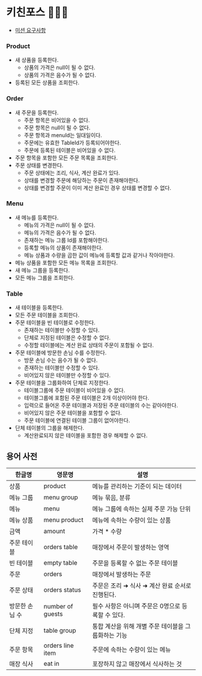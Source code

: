 # 키친포스 👩🏻‍🍳
- [미션 요구사항](./docs)

### Product
- 새 상품을 등록한다.  
  - 상품의 가격은 null이 될 수 없다.
  - 상품의 가격은 음수가 될 수 없다.  
- 등록된 모든 상품을 조회한다.  

### Order
- 새 주문을 등록한다.  
  - 주문 항목은 비어있을 수 없다.  
  - 주문 항목은 null이 될 수 없다.  
  - 주문 항목과 menuId는 일대일이다.  
  - 주문에는 유효한 TableId가 등록되어야한다.  
  - 주문에 등록된 테이블은 비어있을 수 없다.  
- 주문 항목을 포함한 모든 주문 목록을 조회한다.  
- 주문 상태를 변경한다.  
  - 주문 상태에는 조리, 식사, 계산 완료가 있다.  
  - 상태를 변경할 주문에 해당하는 주문이 존재해야한다.  
  - 상태를 변경할 주문이 이미 계산 완료인 경우 상태를 변경할 수 없다.  

### Menu
- 새 메뉴를 등록한다.  
  - 메뉴의 가격은 null이 될 수 없다.  
  - 메뉴의 가격은 음수가 될 수 없다.  
  - 존재하는 메뉴 그룹 Id를 포함해야한다.  
  - 등록할 메뉴의 상품이 존재해야한다.  
  - 메뉴 상품과 수량을 곱한 값이 메뉴에 등록할 값과 같거나 작아야한다.  
- 메뉴 상품을 포함한 모든 메뉴 목록을 조회한다.  
- 새 메뉴 그룹을 등록한다.  
- 모든 메뉴 그룹을 조회한다.  

### Table
- 새 테이블을 등록한다.
- 모든 주문 테이블을 조회한다.  
- 주문 테이블을 빈 테이블로 수정한다.  
  - 존재하는 테이블만 수정할 수 있다.  
  - 단체로 지정된 테이블은 수정할 수 없다.  
  - 수정할 테이블에는 계산 완료 상태의 주문이 포함될 수 없다.
- 주문 테이블에 방문한 손님 수를 수정한다.  
  - 방문 손님 수는 음수가 될 수 없다.  
  - 존재하는 테이블만 수정할 수 있다.  
  - 비어있지 않은 테이블만 수정할 수 있다.  
- 주문 테이블을 그룹화하여 단체로 지정한다.
  - 테이블그룹에 주문 테이블이 비어있을 수 없다.
  - 테이블그룹에 포함된 주문 테이블은 2개 이상이어야 한다.
  - 입력으로 들어온 주문 테이블과 저장된 주문 테이블의 수는 같아야한다.
  - 비어있지 않은 주문 테이블을 포함할 수 없다.  
  - 주문 테이블에 연결된 테이블 그룹이 없어야한다.  
- 단체 테이블의 그룹을 해제한다.   
  - 계산완료되지 않은 테이블을 포함한 경우 해제할 수 없다.  

## 용어 사전

| 한글명 | 영문명 | 설명 |
| --- | --- | --- |
| 상품 | product | 메뉴를 관리하는 기준이 되는 데이터 |
| 메뉴 그룹 | menu group | 메뉴 묶음, 분류 |
| 메뉴 | menu | 메뉴 그룹에 속하는 실제 주문 가능 단위 |
| 메뉴 상품 | menu product | 메뉴에 속하는 수량이 있는 상품 |
| 금액 | amount | 가격 * 수량 |
| 주문 테이블 | orders table | 매장에서 주문이 발생하는 영역 |
| 빈 테이블 | empty table | 주문을 등록할 수 없는 주문 테이블 |
| 주문 | orders | 매장에서 발생하는 주문 |
| 주문 상태 | orders status | 주문은 조리 ➜ 식사 ➜ 계산 완료 순서로 진행된다. |
| 방문한 손님 수 | number of guests | 필수 사항은 아니며 주문은 0명으로 등록할 수 있다. |
| 단체 지정 | table group | 통합 계산을 위해 개별 주문 테이블을 그룹화하는 기능 |
| 주문 항목 | orders line item | 주문에 속하는 수량이 있는 메뉴 |
| 매장 식사 | eat in | 포장하지 않고 매장에서 식사하는 것 |

